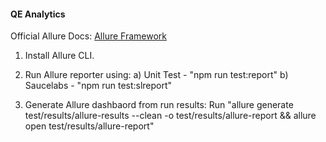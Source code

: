 #### QE Analytics 

Official Allure Docs: [Allure Framework](https://docs.qameta.io/allure/) 

1) Install Allure CLI.

2) Run Allure reporter using:
a) Unit Test - "npm run test:report"
b) Saucelabs - "npm run test:slreport"

3) Generate Allure dashbaord from run results: Run "allure generate test/results/allure-results --clean -o test/results/allure-report && allure open test/results/allure-report"
